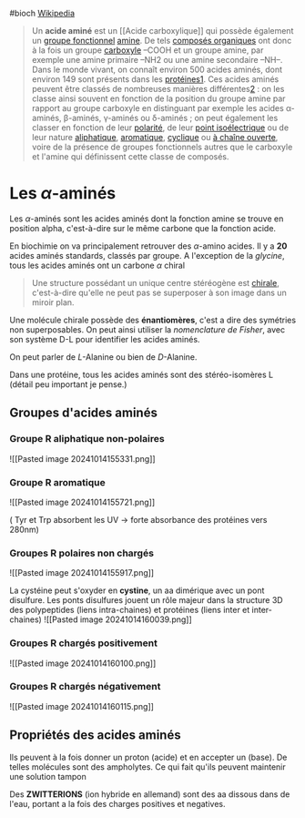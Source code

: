 #bioch 
[Wikipedia](https://fr.wikipedia.org/wiki/Acide_amin%C3%A9)

> Un **acide aminé** est un [[Acide carboxylique]] qui possède également un [groupe fonctionnel](https://fr.wikipedia.org/wiki/Groupe_fonctionnel "Groupe fonctionnel") [amine](https://fr.wikipedia.org/wiki/Amine_(chimie) "Amine (chimie)"). De tels [composés organiques](https://fr.wikipedia.org/wiki/Compos%C3%A9_organique "Composé organique") ont donc à la fois un groupe [carboxyle](https://fr.wikipedia.org/wiki/Carboxyle "Carboxyle") –COOH et un groupe amine, par exemple une amine primaire –NH2 ou une amine secondaire –NH–. Dans le monde vivant, on connaît environ 500 acides aminés, dont environ 149 sont présents dans les [protéines](https://fr.wikipedia.org/wiki/Prot%C3%A9ine "Protéine")[1](https://fr.wikipedia.org/wiki/Acide_amin%C3%A9#cite_note-10.1038/nchembio847-1). Ces acides aminés peuvent être classés de nombreuses manières différentes[2](https://fr.wikipedia.org/wiki/Acide_amin%C3%A9#cite_note-10.1002/anie.198308161-2) : on les classe ainsi souvent en fonction de la position du groupe amine par rapport au groupe carboxyle en distinguant par exemple les acides α-aminés, β-aminés, γ-aminés ou δ-aminés ; on peut également les classer en fonction de leur [polarité](https://fr.wikipedia.org/wiki/Polarit%C3%A9_(chimie) "Polarité (chimie)"), de leur [point isoélectrique](https://fr.wikipedia.org/wiki/Point_iso%C3%A9lectrique "Point isoélectrique") ou de leur nature [aliphatique](https://fr.wikipedia.org/wiki/Aliphatique "Aliphatique"), [aromatique](https://fr.wikipedia.org/wiki/Compos%C3%A9_aromatique "Composé aromatique"), [cyclique](https://fr.wikipedia.org/wiki/Compos%C3%A9_cyclique "Composé cyclique") ou [à chaîne ouverte](https://fr.wikipedia.org/wiki/Compos%C3%A9_%C3%A0_cha%C3%AEne_ouverte "Composé à chaîne ouverte"), voire de la présence de groupes fonctionnels autres que le carboxyle et l'amine qui définissent cette classe de composés.


# Les $\alpha$-aminés

Les $\alpha$-aminés sont les acides aminés dont la fonction amine se trouve en position alpha, c'est-à-dire sur le même carbone que la fonction acide.

En biochimie on va principalement retrouver des $\alpha$-amino acides.
Il y a **20** acides aminés standards, classés par groupe.
A l'exception de la *glycine*, tous les acides aminés ont un carbone $\alpha$ chiral 

> Une structure possédant un unique centre stéréogène est [chirale](https://fr.wikipedia.org/wiki/Chiralit%C3%A9_(chimie) "Chiralité (chimie)"), c'est-à-dire qu'elle ne peut pas se superposer à son image dans un miroir plan.

Une molécule chirale possède des **énantiomères**, c'est a dire des symétries non superposables. On peut ainsi utiliser la *nomenclature de Fisher*, avec son système D-L pour identifier les acides aminés.

On peut parler de $L$-Alanine ou bien de $D$-Alanine. 

Dans une protéine, tous les acides aminés sont des stéréo-isomères L (détail peu important je pense.)

## Groupes d'acides aminés

### Groupe R aliphatique non-polaires
![[Pasted image 20241014155331.png]]
### Groupe R aromatique

![[Pasted image 20241014155721.png]]

( Tyr et Trp absorbent les UV -> forte absorbance des protéines vers 280nm)
### Groupes R polaires non chargés

![[Pasted image 20241014155917.png]]

La cystéine peut s'oxyder en **cystine**, un aa dimérique avec un pont disulfure. Les ponts disulfures jouent un rôle majeur dans la structure 3D des polypeptides (liens intra-chaines) et protéines (liens inter et inter-chaines)
![[Pasted image 20241014160039.png]]

### Groupes R chargés positivement

![[Pasted image 20241014160100.png]]

### Groupes R chargés négativement

![[Pasted image 20241014160115.png]]


## Propriétés des acides aminés

Ils peuvent à la fois donner un proton (acide) et en accepter un (base). De telles molécules sont des ampholytes. Ce qui fait qu'ils peuvent maintenir une solution tampon


Des **ZWITTERIONS** (ion hybride en allemand) sont des aa dissous dans de l'eau, portant a la fois des charges positives et negatives. 

